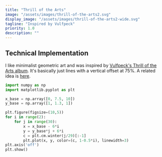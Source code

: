 ```yaml
---
title: "Thrill of the Arts"
image: "/assets/images/thrill-of-the-arts2.svg"
display_image: "/assets/images/thrill-of-the-arts2-wide.svg"
tagline: "Inspired by Vulfpeck"
priority: 1.0
description: ""
---
```





## Technical Implementation
I like minimalist geometric art and was inspired by [Vulfpeck's Thrill of the Arts album](https://vulfpeck.bandcamp.com/album/thrill-of-the-arts). It's basically just lines with a vertical offset at 75%. A related idea is [here](https://mattmotoki.github.io/art/instant-ramen.html).


```python
import numpy as np
import matplotlib.pyplot as plt

x_base = np.array([0, 7.5, 10])
y_base = np.array([1, 1.3, 1])

plt.figure(figsize=(10,5))
for i in range(2):
    for j in range(30):
        x = x_base - 6*i
        y = y_base*j + 6*i
        c = plt.cm.winter(j/29)[:-1]
        plt.plot(x, y, color=(c, 1-0.5*i), linewidth=3)
plt.axis('off')
plt.show()
```
